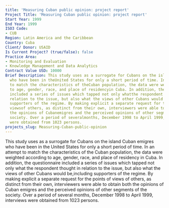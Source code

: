 ```yaml
---
title: 'Measuring Cuban public opinion: project report'
Project Title: 'Measuring Cuban public opinion: project report'
Start Year: 1999
End Year: 1999
ISO3 Code:
- CUB
Region: Latin America and the Caribbean
Country: Cuba
Client/ Donor: USAID
Is Current Project? (true/false): false
Practice Area:
- Monitoring and Evaluation
- Knowledge Management and Data Analytics
Contract Value USD: 10000
Brief Description: This study uses as a surrogate for Cubans on the island Cuban emigres
  who have been in theUnited States for only a short period of time. In an attempt
  to match the characteristics of theCuban population, the data were weighted according
  to age, gender, race, and place of residencyin Cuba. In addition, the questionnaire
  included a series of issues which tapped not only whatthe respondent thought in
  relation to the issue, but also what the views of other Cubans would be,including
  supporters of the regime. By making explicit a separate request for the points of
  viewsof others, as distinct from their own, interviewers were able to obtain both
  the opinions of Cubanemigres and the perceived opinions of other segments of the
  society. Over a period of severalmonths, December 1998 to April 1999, interviews
  were obtained from 1023 persons.
projects_slug: Measuring-Cuban-public-opinion
---
```


This study uses as a surrogate for Cubans on the island Cuban emigres who have been in the United States for only a short period of time. In an attempt to match the characteristics of the Cuban population, the data were weighted according to age, gender, race, and place of residency in Cuba. In addition, the questionnaire included a series of issues which tapped not only what the respondent thought in relation to the issue, but also what the views of other Cubans would be,including supporters of the regime. By making explicit a separate request for the points of views of others, as distinct from their own, interviewers were able to obtain both the opinions of Cuban emigres and the perceived opinions of other segments of the society. Over a period of several months, December 1998 to April 1999, interviews were obtained from 1023 persons.